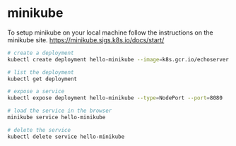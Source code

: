 # minikube

To setup minikube on your local machine follow the instructions on the minikube site. 
https://minikube.sigs.k8s.io/docs/start/

```bash
# create a deployment
kubectl create deployment hello-minikube --image=k8s.gcr.io/echoserver:1.4
```

```bash
# list the deployment
kubectl get deployment
```

```bash
# expose a service
kubectl expose deployment hello-minikube --type=NodePort --port=8080
```

```bash
# load the service in the browser
minikube service hello-minikube
```

```bash
# delete the service
kubectl delete service hello-minikube
```